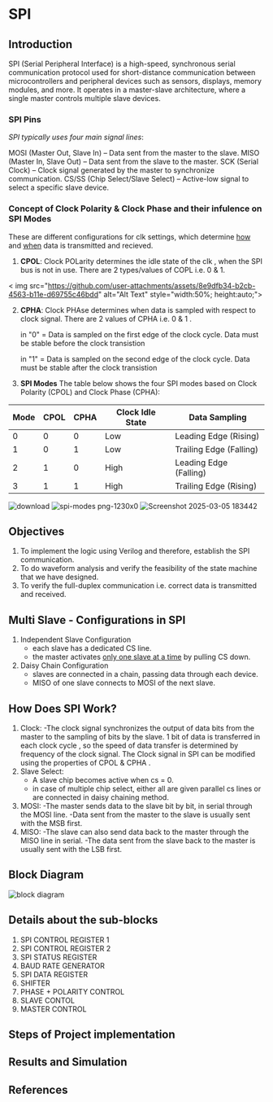 # SPI


## Introduction 
SPI (Serial Peripheral Interface) is a high-speed, synchronous serial communication protocol used for short-distance communication between microcontrollers and peripheral devices such as sensors, displays, memory modules, and more. It operates in a master-slave architecture, where a single master controls multiple slave devices.

### SPI Pins
_SPI typically uses four main signal lines_:

MOSI (Master Out, Slave In) – Data sent from the master to the slave.
MISO (Master In, Slave Out) – Data sent from the slave to the master.
SCK (Serial Clock) – Clock signal generated by the master to synchronize communication.
CS/SS (Chip Select/Slave Select) – Active-low signal to select a specific slave device.

### Concept of Clock Polarity & Clock Phase and their infulence on SPI Modes
These are different configurations for clk settings, which determine <ins>how</ins> and <ins>when</ins> data is transmitted and recieved.

1. **CPOL**: Clock POLarity determines the idle state of the clk , when the SPI bus is not in use. There are 2 types/values of COPL i.e. 0 & 1.

< img src="https://github.com/user-attachments/assets/8e9dfb34-b2cb-4563-b11e-d69755c46bdd" alt="Alt Text" style="width:50%; height:auto;">

2. **CPHA**: Clock PHAse determines when data is sampled with respect to clock signal. There are 2 values of CPHA i.e. 0 & 1 .

      in "0" = Data is sampled on the first edge of the clock cycle.
      Data must be stable before the clock transistion
      
      in "1" = Data is sampled on the second edge of the clock cycle.
      Data must be stable after the clock transistion

3. **SPI Modes**
The table below shows the four SPI modes based on Clock Polarity (CPOL) and Clock Phase (CPHA):

| Mode | CPOL | CPHA | Clock Idle State | Data Sampling |
|------|------|------|-----------------|--------------|
| 0    | 0    | 0    | Low             | Leading Edge (Rising) |
| 1    | 0    | 1    | Low             | Trailing Edge (Falling) |
| 2    | 1    | 0    | High            | Leading Edge (Falling) |
| 3    | 1    | 1    | High            | Trailing Edge (Rising) |

![download](https://github.com/user-attachments/assets/14e27d31-f3b1-4cda-9321-6acbb44aa798)
![spi-modes png-1230x0](https://github.com/user-attachments/assets/df7c01b1-60b0-4d96-a306-33e5c5c8d31b)
![Screenshot 2025-03-05 183442](https://github.com/user-attachments/assets/e4a89a37-5865-4dec-a94b-3479921d0092)


## Objectives
1. To implement the logic using Verilog and therefore, establish the SPI communication.
2. To do waveform analysis and verify the feasibility of the state machine that we have designed.
3. To verify the full-duplex communication i.e. correct data is transmitted and received.

## Multi Slave - Configurations in SPI
1. Independent Slave Configuration
   - each slave has a dedicated CS line.
   - the master activates <ins>only one slave at a time</ins> by pulling CS down.
2. Daisy Chain Configuration
   - slaves are connected in a chain, passing data through each device.
   - MISO of one slave connects to MOSI of the next slave.
  
## How Does SPI Work?
1. Clock:
   -The clock signal synchronizes the output of data bits from the master to the sampling of bits by the slave. 1 bit of data is transferred in each clock cycle , so the speed of data transfer is determined by frequency of the clock signal. The Clock signal in SPI can be modified using the properties of CPOL & CPHA .
2. Slave Select:
   - A slave chip becomes active when cs = 0.
   - in case of multiple chip select, either all are given parallel cs lines or are connected in daisy chaining method.
3. MOSI:
   -The master sends data to the slave bit by bit, in serial through the MOSI line.
   -Data sent from the master to the slave is usually sent with the MSB first.
5. MISO:
   -The slave can also send data back to the master through the MISO line in serial.
   -The data sent from the slave back to the master is usually sent with the LSB first.

## Block Diagram 
![block diagram](https://github.com/user-attachments/assets/e1f5e4b5-3b1c-4596-9d8f-720faa97b4ea)

## Details about the sub-blocks
1. SPI CONTROL REGISTER 1
2. SPI CONTROL REGISTER 2
3. SPI STATUS REGISTER
4. BAUD RATE GENERATOR
5. SPI DATA REGISTER
6. SHIFTER
7. PHASE + POLARITY CONTROL
8. SLAVE CONTOL
9. MASTER CONTROL

## Steps of Project implementation



## Results and Simulation


## References
